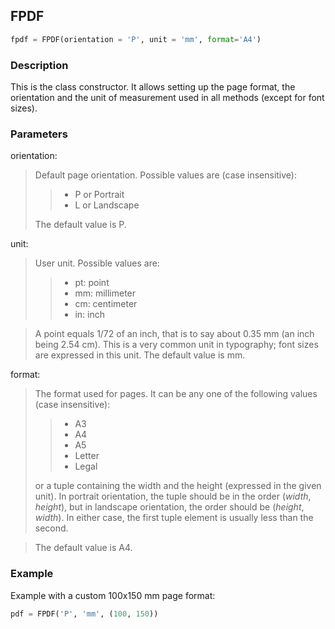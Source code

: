 ## FPDF ##

```python
fpdf = FPDF(orientation = 'P', unit = 'mm', format='A4')
```

### Description ###

This is the class constructor. It allows setting up the page format, the orientation and the unit of measurement used in all methods (except for font sizes).

### Parameters ###

orientation:
> Default page orientation. Possible values are (case insensitive):
>>    * P or Portrait
>>    * L or Landscape
> 
> The default value is P.

unit:
> User unit. Possible values are:
>>    * pt: point
>>    * mm: millimeter
>>    * cm: centimeter
>>    * in: inch

> A point equals 1/72 of an inch, that is to say about 0.35 mm (an inch being 2.54 cm). This is a very common unit in typography; font sizes are expressed in this unit.
> The default value is mm.

format:
> The format used for pages. It can be any one of the following values (case insensitive):
>>    * A3
>>    * A4
>>    * A5
>>    * Letter
>>    * Legal
> 
> or a tuple containing the width and the height (expressed in the given unit). In portrait orientation, the tuple should be in the order (_width_, _height_), but in landscape orientation, the order should be (_height_, _width_). In either case, the first tuple element is usually less than the second.

> The default value is A4.

### Example ###

Example with a custom 100x150 mm page format:
```python
pdf = FPDF('P', 'mm', (100, 150))
```
